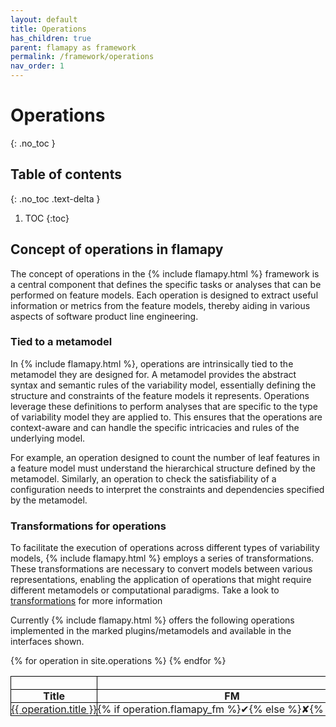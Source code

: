 ```yaml
---
layout: default
title: Operations
has_children: true
parent: flamapy as framework
permalink: /framework/operations
nav_order: 1
---
```


# Operations
{: .no_toc }

## Table of contents
{: .no_toc .text-delta }

1. TOC
{:toc}

## Concept of operations in flamapy

The concept of operations in the {% include flamapy.html %} framework is a central component that defines the specific tasks or analyses that can be performed on feature models. Each operation is designed to extract useful information or metrics from the feature models, thereby aiding in various aspects of software product line engineering.

### Tied to a metamodel

In {% include flamapy.html %}, operations are intrinsically tied to the metamodel they are designed for. A metamodel provides the abstract syntax and semantic rules of the variability model, essentially defining the structure and constraints of the feature models it represents. Operations leverage these definitions to perform analyses that are specific to the type of variability model they are applied to. This ensures that the operations are context-aware and can handle the specific intricacies and rules of the underlying model.

For example, an operation designed to count the number of leaf features in a feature model must understand the hierarchical structure defined by the metamodel. Similarly, an operation to check the satisfiability of a configuration needs to interpret the constraints and dependencies specified by the metamodel.

### Transformations for operations

To facilitate the execution of operations across different types of variability models, {% include flamapy.html %} employs a series of transformations. These transformations are necessary to convert models between various representations, enabling the application of operations that might require different metamodels or computational paradigms. Take a look to [transformations](/framework/transformations) for more information

Currently {% include flamapy.html %} offers the following operations implemented in the marked plugins/metamodels and available in the interfaces shown.

<style>
  table {
    border-collapse: collapse;
    width: 100%;
  }
  th, td {
    border: 1px solid black;
    padding: 0px;
    text-align: center;
    min-width:0rem
  }
  th {
    white-space: nowrap;
    border: 1px solid black;
  }
  td {
    width: 50px;
    overflow: hidden;
    white-space: nowrap;
    text-overflow: ellipsis;
  }
  th:nth-child(4),
  td:nth-child(4) {
    border-right: 2px solid black; /* Add extra line after the third column */
  }
  
</style>

<table>
  <thead>
    <tr>
      <th rowspan="1"></th>
      <th colspan="3">Plugin</th>
      <th colspan="4">Interface</th>
    </tr>
    <tr>
      <th>Title</th>
      <th>FM</th>
      <th>SAT</th>
      <th>BDD</th>
      <th>CMD</th>
      <th>Facade</th>
      <th>Python</th>
      <th>REST</th>
    </tr>
  </thead>
  <tbody>
    {% for operation in site.operations %}
    <tr>
      <td><a href="{{ operation.url }}">{{ operation.title }}</a></td>
      <td>{% if operation.flamapy_fm %}✔{% else %}✘{% endif %}</td>
      <td>{% if operation.flamapy_sat %}✔{% else %}✘{% endif %}</td>
      <td>{% if operation.flampy_bdd %}✔{% else %}✘{% endif %}</td>
      <td>{% if operation.cmd %}✔{% else %}✘{% endif %}</td>
      <td>{% if operation.facade %}✔{% else %}✘{% endif %}</td>
      <td>{% if operation.python %}✔{% else %}✘{% endif %}</td>
      <td>{% if operation.rest %}✔{% else %}✘{% endif %}</td>
    </tr>
    {% endfor %}
  </tbody>
</table>
